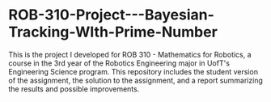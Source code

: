 # ROB-310-Project---Bayesian-Tracking-WIth-Prime-Number

This is the project I developed for ROB 310 - Mathematics for Robotics, a course in the 3rd year of the Robotics Engineering major in UofT's Engineering Science program. 
This repository includes the student version of the assignment, the solution to the assignment, and a report summarizing the results and possible improvements.

